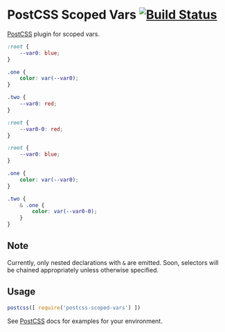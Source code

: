 # PostCSS Scoped Vars [![Build Status][ci-img]][ci]

[PostCSS] plugin for scoped vars.

[PostCSS]: https://github.com/postcss/postcss
[ci-img]:  https://travis-ci.org/mmorton/postcss-scoped-vars.svg
[ci]:      https://travis-ci.org/mmorton/postcss-scoped-vars

```css
:root {
    --var0: blue;
}

.one {
    color: var(--var0);
}

.two {
    --var0: red;
}
```

```css
:root {
    --var0-0: red;
}

:root {
    --var0: blue;
}

.one {
    color: var(--var0);
}

.two {
    & .one {
        color: var(--var0-0);
    }
}
```

## Note
Currently, only nested declarations with `&` are emitted.  Soon, selectors will be chained appropriately unless otherwise specified.

## Usage

```js
postcss([ require('postcss-scoped-vars') ])
```

See [PostCSS] docs for examples for your environment.
